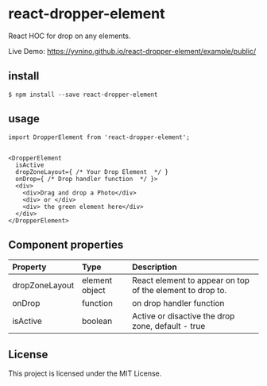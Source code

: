 # react-dropper-element
React HOC for drop on any elements.

Live Demo: https://yvnino.github.io/react-dropper-element/example/public/

## install

```
$ npm install --save react-dropper-element
```

## usage

```
import DropperElement from 'react-dropper-element';


<DropperElement 
  isActive 
  dropZoneLayout={ /* Your Drop Element  */ }
  onDrop={ /* Drop handler function  */ }>
  <div>
    <div>Drag and drop a Photo</div>
    <div> or </div>
    <div> the green element here</div>
  </div>
</DropperElement>

```


## Component properties

Property        |       Type         |       Description
:---------------|:-------------------|:--------------------------------
dropZoneLayout | element object  | React element to appear on top of the element to drop to.
onDrop | function  | on drop handler function
isActive | boolean  | Active or disactive the drop zone, default - true

## License

This project is licensed under the MIT License.
